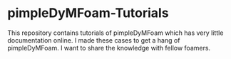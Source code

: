 pimpleDyMFoam-Tutorials
=======================

This repository contains tutorials of pimpleDyMFoam which has very little documentation online. I made these cases to get a hang of pimpleDyMFoam. I want to share the knowledge with fellow foamers.
